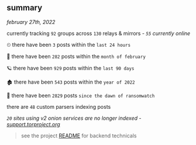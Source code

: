 
## summary
_february 27th, 2022_

currently tracking `92` groups across `130` relays & mirrors - _`55` currently online_

⏲ there have been `3` posts within the `last 24 hours`

🦈 there have been `282` posts within the `month of february`

🪐 there have been `929` posts within the `last 90 days`

🏚 there have been `543` posts within the `year of 2022`

🦕 there have been `2829` posts `since the dawn of ransomwatch`

there are `48` custom parsers indexing posts

_`20` sites using v2 onion services are no longer indexed - [support.torproject.org](https://support.torproject.org/onionservices/v2-deprecation/)_

> see the project [README](https://github.com/thetanz/ransomwatch#ransomwatch--) for backend technicals
